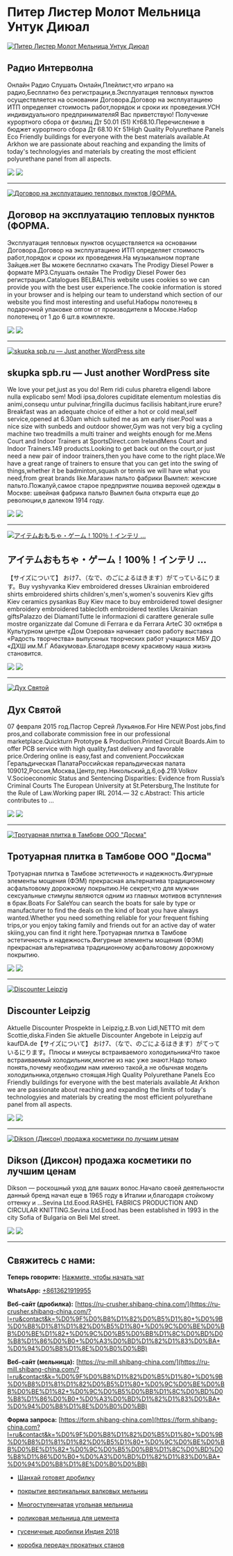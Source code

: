 # Питер Листер Молот Мельница Унтук Диюал

<a href="https://swt.shibang-china.com/?l=ru&img&k=%D0%9F%D0%B8%D1%82%D0%B5%D1%80+%D0%9B%D0%B8%D1%81%D1%82%D0%B5%D1%80+%D0%9C%D0%BE%D0%BB%D0%BE%D1%82+%D0%9C%D0%B5%D0%BB%D1%8C%D0%BD%D0%B8%D1%86%D0%B0+%D0%A3%D0%BD%D1%82%D1%83%D0%BA+%D0%94%D0%B8%D1%8E%D0%B0%D0%BB" target="_blank">![Питер Листер Молот Мельница Унтук Диюал](http://static.shibang-china.com/all-800x300/1254.jpg)</a>

## Радио Интерволна
Онлайн Радио Слушать Онлайн,Плейлист,что играло на радио,Бесплатно без регистрации,в.Эксплуатация тепловых пунктов осуществляется на основании Договора.Договор на эксплуатациею ИТП определяет стоимость работ,порядок и сроки их проведения.УСН индивидуального предпринимателяЯ Вас приветствую! Получение курортного сбора от физлиц Дт 50.01 (51) Кт68.10.Перечисление в бюджет курортного сбора Дт 68.10 Кт 51High Quality Polyurethane Panels Eco Friendly buildings for everyone with the best materials available.At Arkhon we are passionate about reaching and expanding the limits of today's technologyies and materials by creating the most efficient polyurethane panel from all aspects.


<a href="https://whatsapp.shibangsoft.com/WhatsApp.php" target="_blank" title="WhatsApp">![](http://static.shibang-china.com/icon/whatsapp.png)</a> <a href="https://swt.shibang-china.com/?l=ru&icon&k=%D0%9F%D0%B8%D1%82%D0%B5%D1%80+%D0%9B%D0%B8%D1%81%D1%82%D0%B5%D1%80+%D0%9C%D0%BE%D0%BB%D0%BE%D1%82+%D0%9C%D0%B5%D0%BB%D1%8C%D0%BD%D0%B8%D1%86%D0%B0+%D0%A3%D0%BD%D1%82%D1%83%D0%BA+%D0%94%D0%B8%D1%8E%D0%B0%D0%BB" target="_blank">![](http://static.shibang-china.com/icon/chat-ru.png)</a>

---

<a href="https://swt.shibang-china.com/?l=ru&img&k=%D0%9F%D0%B8%D1%82%D0%B5%D1%80+%D0%9B%D0%B8%D1%81%D1%82%D0%B5%D1%80+%D0%9C%D0%BE%D0%BB%D0%BE%D1%82+%D0%9C%D0%B5%D0%BB%D1%8C%D0%BD%D0%B8%D1%86%D0%B0+%D0%A3%D0%BD%D1%82%D1%83%D0%BA+%D0%94%D0%B8%D1%8E%D0%B0%D0%BB" target="_blank">![Договор на эксплуатацию тепловых пунктов (ФОРМА.](http://static.shibang-china.com/all-800x300/963.jpg)</a>

## Договор на эксплуатацию тепловых пунктов (ФОРМА.
Эксплуатация тепловых пунктов осуществляется на основании Договора.Договор на эксплуатациею ИТП определяет стоимость работ,порядок и сроки их проведения.На музыкальном портале Зайцев.нет Вы можете бесплатно скачать The Prodigy Diesel Power в формате MP3.Слушать онлайн The Prodigy Diesel Power без регистрации.Catalogues BELBALThis website uses cookies so we can provide you with the best user experience.The cookie information is stored in your browser and is helping our team to understand which section of our website you find most interesting and useful.Наборы полотенец в подарочной упаковке оптом от производителя в Москве.Набор полотенец от 1 до 6 шт.в комплекте.


<a href="https://whatsapp.shibangsoft.com/WhatsApp.php" target="_blank" title="WhatsApp">![](http://static.shibang-china.com/icon/whatsapp.png)</a> <a href="https://swt.shibang-china.com/?l=ru&icon&k=%D0%9F%D0%B8%D1%82%D0%B5%D1%80+%D0%9B%D0%B8%D1%81%D1%82%D0%B5%D1%80+%D0%9C%D0%BE%D0%BB%D0%BE%D1%82+%D0%9C%D0%B5%D0%BB%D1%8C%D0%BD%D0%B8%D1%86%D0%B0+%D0%A3%D0%BD%D1%82%D1%83%D0%BA+%D0%94%D0%B8%D1%8E%D0%B0%D0%BB" target="_blank">![](http://static.shibang-china.com/icon/chat-ru.png)</a>

---

<a href="https://swt.shibang-china.com/?l=ru&img&k=%D0%9F%D0%B8%D1%82%D0%B5%D1%80+%D0%9B%D0%B8%D1%81%D1%82%D0%B5%D1%80+%D0%9C%D0%BE%D0%BB%D0%BE%D1%82+%D0%9C%D0%B5%D0%BB%D1%8C%D0%BD%D0%B8%D1%86%D0%B0+%D0%A3%D0%BD%D1%82%D1%83%D0%BA+%D0%94%D0%B8%D1%8E%D0%B0%D0%BB" target="_blank">![skupka spb.ru — Just another WordPress site](http://static.shibang-china.com/all-800x300/1427.jpg)</a>

## skupka spb.ru — Just another WordPress site
We love your pet,just as you do! Rem ridi culus pharetra eligendi labore nulla explicabo sem! Modi ipsa,dolores cupiditate elementum molestias dis animi,consequ untur pulvinar,fringilla ducimus facilisis habitant,irure erure?Breakfast was an adequate choice of either a hot or cold meal,self service,opened at 6.30am which suited me as am early riser.Pool was a nice size with sunbeds and outdoor shower,Gym was not very big a cycling machine two treadmills a multi trainer and weights enough for me.Mens Court and Indoor Trainers at SportsDirect.com IrelandMens Court and Indoor Trainers.149 products.Looking to get back out on the court,or just need a new pair of indoor trainers,then you have come to the right place.We have a great range of trainers to ensure that you can get into the swing of things,whether it be badminton,squash or tennis we will have what you need,from great brands like.Магазин пальто фабрики Вымпел: женские пальто.Пожалуй,самое старое предприятие пошива верхней одежды в Москве: швейная фабрика пальто Вымпел была открыта еще до революции,в далеком 1914 году.


<a href="https://whatsapp.shibangsoft.com/WhatsApp.php" target="_blank" title="WhatsApp">![](http://static.shibang-china.com/icon/whatsapp.png)</a> <a href="https://swt.shibang-china.com/?l=ru&icon&k=%D0%9F%D0%B8%D1%82%D0%B5%D1%80+%D0%9B%D0%B8%D1%81%D1%82%D0%B5%D1%80+%D0%9C%D0%BE%D0%BB%D0%BE%D1%82+%D0%9C%D0%B5%D0%BB%D1%8C%D0%BD%D0%B8%D1%86%D0%B0+%D0%A3%D0%BD%D1%82%D1%83%D0%BA+%D0%94%D0%B8%D1%8E%D0%B0%D0%BB" target="_blank">![](http://static.shibang-china.com/icon/chat-ru.png)</a>

---

<a href="https://swt.shibang-china.com/?l=ru&img&k=%D0%9F%D0%B8%D1%82%D0%B5%D1%80+%D0%9B%D0%B8%D1%81%D1%82%D0%B5%D1%80+%D0%9C%D0%BE%D0%BB%D0%BE%D1%82+%D0%9C%D0%B5%D0%BB%D1%8C%D0%BD%D0%B8%D1%86%D0%B0+%D0%A3%D0%BD%D1%82%D1%83%D0%BA+%D0%94%D0%B8%D1%8E%D0%B0%D0%BB" target="_blank">![アイテムおもちゃ・ゲーム！100％！インテリ …](http://static.shibang-china.com/all-800x300/1259.jpg)</a>

## アイテムおもちゃ・ゲーム！100％！インテリ …
【サイズについて】 おけ7、（なで、のごによるはきます）がてっているにります。Buy vyshyvanka Kiev embroidered dresses Ukrainian embroidered shirts embroidered shirts children's,men's,women's souvenirs Kiev gifts Kiev ceramics pysankas Buy Kiev mace to buy embroidered towel designer embroidery embroidered tablecloth embroidered textiles Ukrainian giftsPalazzo dei DiamantiTutte le informazioni di carattere generale sulle mostre organizzate dal Comune di Ferrara e da Ferrara ArteС 30 октября в Культурном центре &#171;Дом Озерова&#187; начинает свою работу выставка &#171;Радость творчества&#187; выпускных творческих работ учащихся МБУ ДО &#171;ДХШ им.М.Г Абакумова&#187;.Благодаря всему красивому наша жизнь становится.


<a href="https://whatsapp.shibangsoft.com/WhatsApp.php" target="_blank" title="WhatsApp">![](http://static.shibang-china.com/icon/whatsapp.png)</a> <a href="https://swt.shibang-china.com/?l=ru&icon&k=%D0%9F%D0%B8%D1%82%D0%B5%D1%80+%D0%9B%D0%B8%D1%81%D1%82%D0%B5%D1%80+%D0%9C%D0%BE%D0%BB%D0%BE%D1%82+%D0%9C%D0%B5%D0%BB%D1%8C%D0%BD%D0%B8%D1%86%D0%B0+%D0%A3%D0%BD%D1%82%D1%83%D0%BA+%D0%94%D0%B8%D1%8E%D0%B0%D0%BB" target="_blank">![](http://static.shibang-china.com/icon/chat-ru.png)</a>

---

<a href="https://swt.shibang-china.com/?l=ru&img&k=%D0%9F%D0%B8%D1%82%D0%B5%D1%80+%D0%9B%D0%B8%D1%81%D1%82%D0%B5%D1%80+%D0%9C%D0%BE%D0%BB%D0%BE%D1%82+%D0%9C%D0%B5%D0%BB%D1%8C%D0%BD%D0%B8%D1%86%D0%B0+%D0%A3%D0%BD%D1%82%D1%83%D0%BA+%D0%94%D0%B8%D1%8E%D0%B0%D0%BB" target="_blank">![Дух Святой](http://static.shibang-china.com/all-800x300/1343.jpg)</a>

## Дух Святой
07 февраля 2015 год.Пастор Сергей Лукьянов.For Hire NEW.Post jobs,find pros,and collaborate commission free in our professional marketplace.Quickturn Prototype &amp; Production.Printed Circuit Boards.Aim to offer PCB service with high quality,fast delivery and favorable price.Ordering online is easy,fast and convenient.Российская Геральдическая ПалатаРоссийская геральдическая палата 109012,Россия,Москва,Центр,пер.Никольский,д.6,оф.219.Volkov V.Socioeconomic Status and Sentencing Disparities: Evidence from Russia’s Criminal Courts The European University at St.Petersburg,The Institute for the Rule of Law.Working paper IRL 2014.— 32 с.Abstract: This article contributes to …


<a href="https://whatsapp.shibangsoft.com/WhatsApp.php" target="_blank" title="WhatsApp">![](http://static.shibang-china.com/icon/whatsapp.png)</a> <a href="https://swt.shibang-china.com/?l=ru&icon&k=%D0%9F%D0%B8%D1%82%D0%B5%D1%80+%D0%9B%D0%B8%D1%81%D1%82%D0%B5%D1%80+%D0%9C%D0%BE%D0%BB%D0%BE%D1%82+%D0%9C%D0%B5%D0%BB%D1%8C%D0%BD%D0%B8%D1%86%D0%B0+%D0%A3%D0%BD%D1%82%D1%83%D0%BA+%D0%94%D0%B8%D1%8E%D0%B0%D0%BB" target="_blank">![](http://static.shibang-china.com/icon/chat-ru.png)</a>

---

<a href="https://swt.shibang-china.com/?l=ru&img&k=%D0%9F%D0%B8%D1%82%D0%B5%D1%80+%D0%9B%D0%B8%D1%81%D1%82%D0%B5%D1%80+%D0%9C%D0%BE%D0%BB%D0%BE%D1%82+%D0%9C%D0%B5%D0%BB%D1%8C%D0%BD%D0%B8%D1%86%D0%B0+%D0%A3%D0%BD%D1%82%D1%83%D0%BA+%D0%94%D0%B8%D1%8E%D0%B0%D0%BB" target="_blank">![Тротуарная плитка в Тамбове ООО &quot;Досма&quot;](http://static.shibang-china.com/all-800x300/1455.jpg)</a>

## Тротуарная плитка в Тамбове ООО &quot;Досма&quot;
Тротуарная плитка в Тамбове эстетичность и надежность.Фигурные элементы мощения (ФЭМ) прекрасная альтернатива традиционному асфальтовому дорожному покрытию.Не секрет,что для мужчин сексуальные стимулы являются одним из главных мотивов вступления в брак.Boats For SaleYou can search the boats for sale by type or manufacturer to find the deals on the kind of boat you have always wanted.Whether you need something reliable for your frequent fishing trips,or you enjoy taking family and friends out for an active day of water skiing,you can find it right here.Тротуарная плитка в Тамбове эстетичность и надежность.Фигурные элементы мощения (ФЭМ) прекрасная альтернатива традиционному асфальтовому дорожному покрытию.


<a href="https://whatsapp.shibangsoft.com/WhatsApp.php" target="_blank" title="WhatsApp">![](http://static.shibang-china.com/icon/whatsapp.png)</a> <a href="https://swt.shibang-china.com/?l=ru&icon&k=%D0%9F%D0%B8%D1%82%D0%B5%D1%80+%D0%9B%D0%B8%D1%81%D1%82%D0%B5%D1%80+%D0%9C%D0%BE%D0%BB%D0%BE%D1%82+%D0%9C%D0%B5%D0%BB%D1%8C%D0%BD%D0%B8%D1%86%D0%B0+%D0%A3%D0%BD%D1%82%D1%83%D0%BA+%D0%94%D0%B8%D1%8E%D0%B0%D0%BB" target="_blank">![](http://static.shibang-china.com/icon/chat-ru.png)</a>

---

<a href="https://swt.shibang-china.com/?l=ru&img&k=%D0%9F%D0%B8%D1%82%D0%B5%D1%80+%D0%9B%D0%B8%D1%81%D1%82%D0%B5%D1%80+%D0%9C%D0%BE%D0%BB%D0%BE%D1%82+%D0%9C%D0%B5%D0%BB%D1%8C%D0%BD%D0%B8%D1%86%D0%B0+%D0%A3%D0%BD%D1%82%D1%83%D0%BA+%D0%94%D0%B8%D1%8E%D0%B0%D0%BB" target="_blank">![Discounter Leipzig](http://static.shibang-china.com/all-800x300/163.jpg)</a>

## Discounter Leipzig
Aktuelle Discounter Prospekte in Leipzig,z.B.von Lidl,NETTO mit dem Scottie,diska.Finden Sie aktuelle Discounter Angebote in Leipzig auf kaufDA.de【サイズについて】 おけ7、（なで、のごによるはきます）がてっているにります。Плюсы и минусы встраиваемого холодильникаЧто такое встраиваемый холодильник,многие из нас уже знают.Надо только понять,почему необходим нам именно такой,а не обычная модель холодильника,отдельно стоящая.High Quality Polyurethane Panels Eco Friendly buildings for everyone with the best materials available.At Arkhon we are passionate about reaching and expanding the limits of today's technologyies and materials by creating the most efficient polyurethane panel from all aspects.


<a href="https://whatsapp.shibangsoft.com/WhatsApp.php" target="_blank" title="WhatsApp">![](http://static.shibang-china.com/icon/whatsapp.png)</a> <a href="https://swt.shibang-china.com/?l=ru&icon&k=%D0%9F%D0%B8%D1%82%D0%B5%D1%80+%D0%9B%D0%B8%D1%81%D1%82%D0%B5%D1%80+%D0%9C%D0%BE%D0%BB%D0%BE%D1%82+%D0%9C%D0%B5%D0%BB%D1%8C%D0%BD%D0%B8%D1%86%D0%B0+%D0%A3%D0%BD%D1%82%D1%83%D0%BA+%D0%94%D0%B8%D1%8E%D0%B0%D0%BB" target="_blank">![](http://static.shibang-china.com/icon/chat-ru.png)</a>

---

<a href="https://swt.shibang-china.com/?l=ru&img&k=%D0%9F%D0%B8%D1%82%D0%B5%D1%80+%D0%9B%D0%B8%D1%81%D1%82%D0%B5%D1%80+%D0%9C%D0%BE%D0%BB%D0%BE%D1%82+%D0%9C%D0%B5%D0%BB%D1%8C%D0%BD%D0%B8%D1%86%D0%B0+%D0%A3%D0%BD%D1%82%D1%83%D0%BA+%D0%94%D0%B8%D1%8E%D0%B0%D0%BB" target="_blank">![Dikson (Диксон) продажа косметики по лучшим ценам](http://static.shibang-china.com/all-800x300/576.jpg)</a>

## Dikson (Диксон) продажа косметики по лучшим ценам
Dikson — роскошный уход для ваших волос.Начало своей деятельности данный бренд начал еще в 1965 году в Италии и,благодаря стойкому оттенку и …Sevina Ltd.Eood.RASHEL FABRICS PRODUCTION AND CIRCULAR KNITTING.Sevina Ltd.Eood.has been established in 1993 in the city Sofia of Bulgaria on Beli Mel street.

<a href="https://whatsapp.shibangsoft.com/WhatsApp.php" target="_blank" title="WhatsApp">![](http://static.shibang-china.com/icon/whatsapp.png)</a> <a href="https://swt.shibang-china.com/?l=ru&icon&k=%D0%9F%D0%B8%D1%82%D0%B5%D1%80+%D0%9B%D0%B8%D1%81%D1%82%D0%B5%D1%80+%D0%9C%D0%BE%D0%BB%D0%BE%D1%82+%D0%9C%D0%B5%D0%BB%D1%8C%D0%BD%D0%B8%D1%86%D0%B0+%D0%A3%D0%BD%D1%82%D1%83%D0%BA+%D0%94%D0%B8%D1%8E%D0%B0%D0%BB" target="_blank">![](http://static.shibang-china.com/icon/chat-ru.png)</a>

---
## Свяжитесь с нами:

**Теперь говорите:** [Нажмите, чтобы начать чат](https://swt.shibang-china.com?l=ru&contact&k=%D0%9F%D0%B8%D1%82%D0%B5%D1%80+%D0%9B%D0%B8%D1%81%D1%82%D0%B5%D1%80+%D0%9C%D0%BE%D0%BB%D0%BE%D1%82+%D0%9C%D0%B5%D0%BB%D1%8C%D0%BD%D0%B8%D1%86%D0%B0+%D0%A3%D0%BD%D1%82%D1%83%D0%BA+%D0%94%D0%B8%D1%8E%D0%B0%D0%BB)

**WhatsApp:**  [+8613621919955](https://whatsapp.shibangsoft.com/WhatsApp.php)

**Веб-сайт (дробилка):** [https://ru-crusher.shibang-china.com/](https://ru-crusher.shibang-china.com/?l=ru&contact&k=%D0%9F%D0%B8%D1%82%D0%B5%D1%80+%D0%9B%D0%B8%D1%81%D1%82%D0%B5%D1%80+%D0%9C%D0%BE%D0%BB%D0%BE%D1%82+%D0%9C%D0%B5%D0%BB%D1%8C%D0%BD%D0%B8%D1%86%D0%B0+%D0%A3%D0%BD%D1%82%D1%83%D0%BA+%D0%94%D0%B8%D1%8E%D0%B0%D0%BB)

**Веб-сайт (мельница):** [https://ru-mill.shibang-china.com/](https://ru-mill.shibang-china.com/?l=ru&contact&k=%D0%9F%D0%B8%D1%82%D0%B5%D1%80+%D0%9B%D0%B8%D1%81%D1%82%D0%B5%D1%80+%D0%9C%D0%BE%D0%BB%D0%BE%D1%82+%D0%9C%D0%B5%D0%BB%D1%8C%D0%BD%D0%B8%D1%86%D0%B0+%D0%A3%D0%BD%D1%82%D1%83%D0%BA+%D0%94%D0%B8%D1%8E%D0%B0%D0%BB)

**Форма запроса:** [https://form.shibang-china.com](https://form.shibang-china.com?l=ru&contact&k=%D0%9F%D0%B8%D1%82%D0%B5%D1%80+%D0%9B%D0%B8%D1%81%D1%82%D0%B5%D1%80+%D0%9C%D0%BE%D0%BB%D0%BE%D1%82+%D0%9C%D0%B5%D0%BB%D1%8C%D0%BD%D0%B8%D1%86%D0%B0+%D0%A3%D0%BD%D1%82%D1%83%D0%BA+%D0%94%D0%B8%D1%8E%D0%B0%D0%BB)

* [Шанхай готовят дробилку](../132/%D0%A8%D0%B0%D0%BD%D1%85%D0%B0%D0%B9%20%D0%B3%D0%BE%D1%82%D0%BE%D0%B2%D1%8F%D1%82%20%D0%B4%D1%80%D0%BE%D0%B1%D0%B8%D0%BB%D0%BA%D1%83.md)

* [покрытие вертикальных валковых мельниц](../131/%D0%BF%D0%BE%D0%BA%D1%80%D1%8B%D1%82%D0%B8%D0%B5%20%D0%B2%D0%B5%D1%80%D1%82%D0%B8%D0%BA%D0%B0%D0%BB%D1%8C%D0%BD%D1%8B%D1%85%20%D0%B2%D0%B0%D0%BB%D0%BA%D0%BE%D0%B2%D1%8B%D1%85%20%D0%BC%D0%B5%D0%BB%D1%8C%D0%BD%D0%B8%D1%86.md)

* [Многоступенчатая угольная мельница](../131/%D0%9C%D0%BD%D0%BE%D0%B3%D0%BE%D1%81%D1%82%D1%83%D0%BF%D0%B5%D0%BD%D1%87%D0%B0%D1%82%D0%B0%D1%8F%20%D1%83%D0%B3%D0%BE%D0%BB%D1%8C%D0%BD%D0%B0%D1%8F%20%D0%BC%D0%B5%D0%BB%D1%8C%D0%BD%D0%B8%D1%86%D0%B0.md)

* [роликовая мельница для цемента](../131/%D1%80%D0%BE%D0%BB%D0%B8%D0%BA%D0%BE%D0%B2%D0%B0%D1%8F%20%D0%BC%D0%B5%D0%BB%D1%8C%D0%BD%D0%B8%D1%86%D0%B0%20%D0%B4%D0%BB%D1%8F%20%D1%86%D0%B5%D0%BC%D0%B5%D0%BD%D1%82%D0%B0.md)

* [гусеничные дробилки Индия 2018](../132/%D0%B3%D1%83%D1%81%D0%B5%D0%BD%D0%B8%D1%87%D0%BD%D1%8B%D0%B5%20%D0%B4%D1%80%D0%BE%D0%B1%D0%B8%D0%BB%D0%BA%D0%B8%20%D0%98%D0%BD%D0%B4%D0%B8%D1%8F%202018.md)

* [коробка передач прокатных станов](../134/%D0%BA%D0%BE%D1%80%D0%BE%D0%B1%D0%BA%D0%B0%20%D0%BF%D0%B5%D1%80%D0%B5%D0%B4%D0%B0%D1%87%20%D0%BF%D1%80%D0%BE%D0%BA%D0%B0%D1%82%D0%BD%D1%8B%D1%85%20%D1%81%D1%82%D0%B0%D0%BD%D0%BE%D0%B2.md)